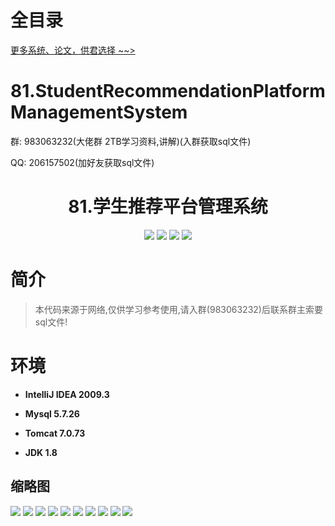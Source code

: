 # 全目录

[更多系统、论文，供君选择 ~~>](https://www.yuque.com/wisebit/blog)

# 81.StudentRecommendationPlatformManagementSystem


<p>群: 983063232(大佬群 2TB学习资料,讲解)(入群获取sql文件)</p>
<p>QQ: 206157502(加好友获取sql文件)</p>

<p><h1 align="center">81.学生推荐平台管理系统</h1></p>


<p align="center">
	<img src="https://img.shields.io/badge/jdk-1.8-orange.svg"/>
    <img src="https://img.shields.io/badge/spring-5.x-lightgrey.svg"/>
    <img src="https://img.shields.io/badge/springmvc-3.x-blue.svg"/>
    <img src="https://img.shields.io/badge/mybatis-3.x-yellow.svg"/>
</p>

# 简介


> 本代码来源于网络,仅供学习参考使用,请入群(983063232)后联系群主索要sql文件!



# 环境

- <b>IntelliJ IDEA 2009.3</b>

- <b>Mysql 5.7.26</b>

- <b>Tomcat 7.0.73</b>

- <b>JDK 1.8</b>




## 缩略图

![](https://bitwise.oss-cn-heyuan.aliyuncs.com/2024/9/10/aae28407-058c-4a8e-b871-1d2cb5aff7fc.png)
![](https://bitwise.oss-cn-heyuan.aliyuncs.com/2024/9/10/05a21add-f927-4b8a-a6c3-a51bf32ec324.png)
![](https://bitwise.oss-cn-heyuan.aliyuncs.com/2024/9/10/aebefb81-670c-4bd9-8ce1-b5145112ff67.png)
![](https://bitwise.oss-cn-heyuan.aliyuncs.com/2024/9/10/d7db536c-af1b-4b3f-ab7f-daa6a64ffa94.png)
![](https://bitwise.oss-cn-heyuan.aliyuncs.com/2024/9/10/b2a2cce5-e4dd-43b7-94b0-16a77eb176a4.png)
![](https://bitwise.oss-cn-heyuan.aliyuncs.com/2024/9/10/d0d61b08-2bf2-418b-a891-665812b2a710.png)
![](https://bitwise.oss-cn-heyuan.aliyuncs.com/2024/9/10/1b932d28-fdc0-462d-a53b-8fe2dbcea0e5.png)
![](https://bitwise.oss-cn-heyuan.aliyuncs.com/2024/9/10/c526418f-0be6-4b19-b566-36d8f7db7451.png)
![](https://bitwise.oss-cn-heyuan.aliyuncs.com/2024/9/10/8964f5e4-363e-4e6b-851d-0945134b4ee9.png)
![](https://bitwise.oss-cn-heyuan.aliyuncs.com/2024/9/10/f658225c-cb0e-4d3b-a9ca-d1a5571ae092.png)




